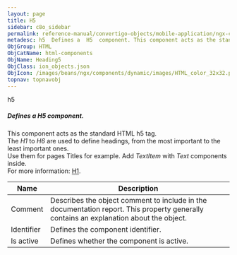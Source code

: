 ```yaml
---
layout: page
title: H5
sidebar: c8o_sidebar
permalink: reference-manual/convertigo-objects/mobile-application/ngx-components/html-components/h5/
metadesc: h5  Defines a  H5  component. This component acts as the standard HTML h5 tag. The  H1  to  H6  are used to define headings, from the most important t
ObjGroup: HTML
ObjCatName: html-components
ObjName: Heading5
ObjClass: ion_objects.json
ObjIcon: /images/beans/ngx/components/dynamic/images/HTML_color_32x32.png
topnav: topnavobj
---
```

h5<br/>

##### Defines a <i>H5</i> component.<br/>
This component acts as the standard HTML h5 tag.<br/>
The <i>H1</i> to <i>H6</i> are used to define headings, from the most important to the least important ones.<br/>
Use them for pages Titles for example. Add <i>TextItem</i> with <i>Text</i> components inside.<br/>
 For more information: <a href='https://www.w3schools.com/tags/tag_hn.asp'>H1</a>.

Name | Description 
--- | ---
Comment | Describes the object comment to include in the documentation report.  This property generally contains an explanation about the object. 
Identifier | Defines the component identifier.  
Is active | Defines whether the component is active. 

